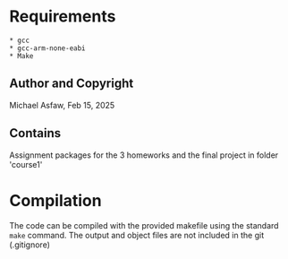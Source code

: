 # Requirements

    * gcc
    * gcc-arm-none-eabi
    * Make

## Author and Copyright

Michael Asfaw, 
Feb 15, 2025

## Contains

Assignment packages for the 3 homeworks and the final project in folder 'course1'


# Compilation

The code can be compiled with the provided makefile using the standard `make`
command. The output and object files are not included in the git (.gitignore)